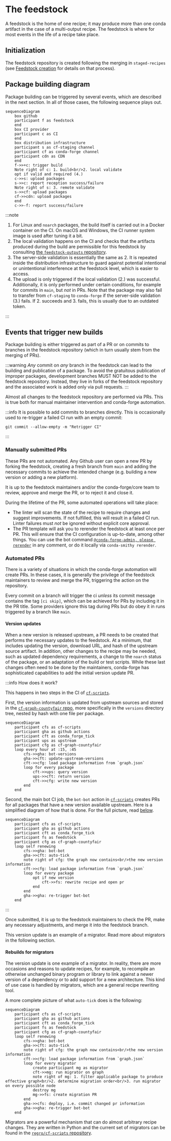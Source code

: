 # The feedstock

A feedstock is the home of one recipe; it may produce more than one conda artifact in the case of a multi-output recipe.
The feedstock is where for most events in the life of a recipe take place.

## Initialization

The feedstock repository is created following the merging in `staged-recipes` (see [Feedstock creation](staged_recipes.md#feedstock-creation) for details on that process).

## Package building diagram

Package building can be triggered by several events, which are described in the next section.
In all of those cases, the following sequence plays out.

```mermaid
sequenceDiagram
    box github
    participant f as feedstock
    end
    box CI provider
    participant c as CI
    end
    box distribution infrastructure
    participant s as cf-staging channel
    participant cf as conda-forge channel
    participant cdn as CDN
    end
    f->>+c: trigger build
    Note right of c: 1. build<br/>2. local validate
    opt if valid and required (4.)
    c->>s: upload packages
    s->>c: report reception success/failure
    Note right of s: 3. remote validate
    s->>cf: upload packages
    cf->>cdn: upload packages
    end
    c->>-f: report success/failure
```

:::note

1. For Linux and `noarch` packages, the build itself is carried out in a Docker container on the CI. On macOS and Windows, the CI runner system image is used after tuning it a bit.
2. The local validation happens on the CI and checks that the artifacts produced during the build are permissible for this feedstock by consulting [the `feedstock-outputs` repository](/docs/maintainer/infrastructure/#feedstock-outputs).
3. The server-side validation is essentially the same as 2. It is repeated inside the distribution infrastructure to guard against potential intentional or unintentional interference at the feedstock level, which is easier to access.
4. The upload is only triggered if the local validation (2.) was successful. Additionally, it is only performed under certain conditions, for example for commits in `main`, but _not_ in PRs. Note that the package may also fail to transfer from `cf-staging` to `conda-forge` if the server-side validation (3.) fails. If 2. succeeds and 3. fails, this is usually due to an outdated token.

:::

## Events that trigger new builds

Package building is either triggered as part of a PR or on commits to branches in the feedstock repository (which in turn usually stem from the merging of PRs).

:::warning
_Any_ commit on _any_ branch in the feedstock can lead to the building and publication of a package.
To avoid the gratuitous publication of improper packages, development branches MUST NOT be added to the feedstock repository.
Instead, they live in forks of the feedstock repository and the associated work is added only via pull requests.
:::

Almost all changes to the feedstock repository are performed via PRs.
This is true both for manual maintainer intervention and conda-forge automation.

:::info
It is possible to add commits to branches directly.
This is occasionally used to re-trigger a failed CI run with an empty commit:

```console
git commit --allow-empty -m "Retrigger CI"
```

:::

### Manually submitted PRs

These PRs are not automated. Any Github user can open a new PR by forking the feedstock, creating a fresh branch from `main` and adding the necessary commits to achieve the intended change (e.g. building a new version or adding a new platform).

It is up to the feedstock maintainers and/or the conda-forge/core team to review, approve and merge the PR, or to reject it and close it.

During the lifetime of the PR, some automated operations will take place:

- The linter will scan the state of the recipe to require changes and suggest improvements. If not fulfilled, this will result in a failed CI run. Linter failures must _not_ be ignored without explicit core approval.
- The PR template will ask you to rerender the feedstock at least once per PR. This will ensure that the CI configuration is up-to-date, among other things. You can use the bot command [`@conda-forge-admin, please rerender`](/docs/maintainer/infrastructure/#conda-forge-admin-please-rerender) in any comment, or do it locally via `conda-smithy rerender`.

### Automated PRs

There is a variety of situations in which the conda-forge automation will create PRs.
In these cases, it is generally the privilege of the feedstock maintainers to review and merge the PR, triggering the action on the repository.

Every commit on a branch will trigger the ci _unless_ its commit message contains the tag `[ci skip]`, which can be achieved for PRs by including it in the PR title. Some providers ignore this tag during PRs but do obey it in runs triggered by a branch like `main`.

#### Version updates

When a new version is released upstream, a PR needs to be created that performs the necessary updates to the feedstock.
At a minimum, that includes updating the version, download URL, and hash of the upstream source artifact.
In addition, other changes to the recipe may be needed, such as updated dependency requirements, a change to the `noarch` status of the package, or an adaptation of the build or test scripts.
While these last changes often need to be done by the maintainers, conda-forge has sophisticated capabilities to add the initial version update PR.

:::info How does it work?

This happens in two steps in the CI of [`cf-scripts`](https://github.com/regro/cf-scripts).

First, the version information is updated from upstream sources and stored in the [`cf-graph-countyfair` repo](/docs/maintainer/infrastructure/#regrocf-graph-countyfair), more specifically in the `versions` directory tree, nested by hash with one file per package.

```mermaid
sequenceDiagram
    participant cfs as cf-scripts
    participant gha as github actions
    participant cft as conda_forge_tick
    participant ups as upstream
    participant cfg as cf-graph-countyfair
    loop every hour at :15, :45
        cfs->>gha: bot-versions
        gha->>cft: update-upstream-versions
        cft->>cfg: load package information from `graph.json`
        loop for every package
            cft->>ups: query version
            ups->>cft: return version
            cft->>cfg: write new version
        end
    end
```

Second, the main bot CI job, the `bot-bot` action in [`cf-scripts`](/docs/maintainer/infrastructure/#regrocf-scripts) creates PRs for all packages that have a new version available upstream.
Here is a simplified diagram of how that is done. For the full picture, read [below](#rebuilds-for-migrators).

```mermaid
sequenceDiagram
    participant cfs as cf-scripts
    participant gha as github actions
    participant cft as conda_forge_tick
    participant fs as feedstock
    participant cfg as cf-graph-countyfair
    loop self renewing
        cfs->>gha: bot-bot
        gha->>cft: auto-tick
        note right of cfg: the graph now contains<br/>the new version information
        cft->>cfg: load package information from `graph.json`
        loop for every package
            opt if new version
                cft->>fs: rewrite recipe and open pr
            end
        end
        gha->>gha: re-trigger bot-bot
    end
```

:::

Once submitted, it is up to the feedstock maintainers to check the PR, make any necessary adjustments, and merge it into the feedstock branch.

This version update is an example of a migrator. Read more about migrators in the following section.

#### Rebuilds for migrators

The version update is one example of a migrator.
In reality, there are more occasions and reasons to update recipes, for example, to recompile an otherwise unchanged binary program or library to link against a newer version of a dependency or to add support for a new architecture.
This kind of use case is handled by migrators, which are a general recipe rewriting tool.

A more complete picture of what `auto-tick` does is the following:

```mermaid
sequenceDiagram
    participant cfs as cf-scripts
    participant gha as github actions
    participant cft as conda_forge_tick
    participant fs as feedstock
    participant cfg as cf-graph-countyfair
    loop self renewing
        cfs->>gha: bot-bot
        gha->>cft: auto-tick
        note right of cfg: the graph now contains<br/>the new version information
        cft->>cfg: load package information from `graph.json`
        loop for every migrator
            create participant mg as migrator
            cft->>mg: run migrator on graph
            note right of mg: 1. filter applicable package to produce effective graph<br/>2. determine migration order<br/>3. run migrator on every possible node
            destroy mg
            mg->>fs: create migration PR
        end
        gha->>cfs: deploy, i.e. commit changed pr information
        gha->>gha: re-trigger bot-bot
    end
```

Migrators are a powerful mechanism that can do almost arbitrary recipe changes.
They are written in Python and the current set of migrators can be found in the [`regro/cf-scripts` repository](https://github.com/regro/cf-scripts/tree/main/conda_forge_tick/migrators).
